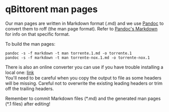 qBittorent man pages
===

Our man pages are written in Markdown format (.md) and we use [Pandoc](https://pandoc.org/) to
convert them to roff (the man page format).
Refer to [Pandoc's Markdown](https://pandoc.org/MANUAL.html#pandocs-markdown) for info
on that specific format.

To build the man pages:
```shell
pandoc -s -f markdown -t man torrente.1.md -o torrente.1
pandoc -s -f markdown -t man torrente-nox.1.md -o torrente-nox.1
```

There is also an online converter you can use if you have trouble installing a
local one: [link](https://pandoc.org/try/?text=&from=markdown&to=man) \
You'll need to be careful when you copy the output to file as some headers will be missing.
Careful not to overwrite the existing leading headers or trim off the trailing headers.

Remember to commit Markdown files (\*.md) and the generated man pages (\*.1 files) after editing!
